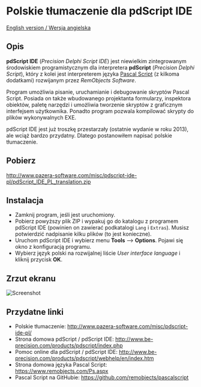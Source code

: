 # Polskie tłumaczenie dla pdScript IDE

[English version / Wersja angielska](Readme.md)

## Opis
**pdScript IDE** (*Precision Delphi Script IDE*) jest niewielkim zintegrowanym środowiskiem programistycznym dla interpretera **pdScript** (*Precision Delphi Script*), który z kolei jest interpreterem języka [Pascal Script](https://www.remobjects.com/Ps.aspx) (z kilkoma dodatkami) rozwijanym przez *RemObjects Software*.

Program umożliwia pisanie, uruchamianie i debugowanie skryptów Pascal Script. Posiada on także wbudowanego projektanta formularzy, inspektora obiektów, paletę narzędzi i umożliwia tworzenie skryptów z graficznym interfejsem użytkownika. Ponadto program pozwala kompilować skrypty do plików wykonywalnych EXE.

pdScript IDE jest już troszkę przestarzały (ostatnie wydanie w roku 2013), ale wciąż bardzo przydatny. Dlatego postanowiłem napisać polskie tłumaczenie.

## Pobierz

http://www.pazera-software.com/misc/pdscript-ide-pl/pdScript_IDE_PL_translation.zip

## Instalacja

- Zamknij program, jeśli jest uruchomiony.
- Pobierz powyższy plik ZIP i wypakuj go do katalogu z programem pdScript IDE (powinien on zawierać podkatalogi `Lang` i `Extras`). Musisz potwierdzić nadpisanie kilku plików (to jest konieczne).
- Uruchom pdScript IDE i wybierz menu **Tools** --> **Options**. Pojawi się okno z konfiguracją programu.
- Wybierz język polski na rozwijalnej liście *User interface language* i kliknij przycisk **OK**.

## Zrzut ekranu

![Screenshot](http://www.pazera-software.com/misc/pdscript-ide-pl/pdScript_IDE_PL.png)

## Przydatne linki
- Polskie tłumaczenie: http://www.pazera-software.com/misc/pdscript-ide-pl/
- Strona domowa pdScript / pdScript IDE: http://www.be-precision.com/products/pdscript/index.php
- Pomoc online dla pdScript / pdScript IDE: http://www.be-precision.com/products/pdscript/webhelp/en/index.htm
- Strona domowa języka Pascal Script: https://www.remobjects.com/Ps.aspx
- Pascal Script na GitHubie: https://github.com/remobjects/pascalscript